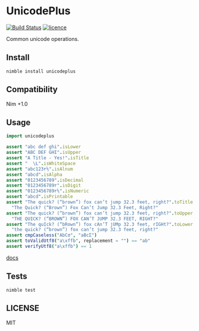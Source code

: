 # UnicodePlus

[![Build Status](https://img.shields.io/travis/nitely/nim-unicodeplus.svg?style=flat-square)](https://travis-ci.org/nitely/nim-unicodeplus)
[![licence](https://img.shields.io/github/license/nitely/nim-unicodeplus.svg?style=flat-square)](https://raw.githubusercontent.com/nitely/nim-unicodeplus/master/LICENSE)

Common unicode operations.

## Install

```
nimble install unicodeplus
```

## Compatibility

Nim +1.0

## Usage

```nim
import unicodeplus

assert "abc def ghi".isLower
assert "ABC DEF GHI".isUpper
assert "A Title - Yes!".isTitle
assert "  \L".isWhiteSpace
assert "abc123۲⅕".isAlnum
assert "abcd".isAlpha
assert "0123456789".isDecimal
assert "0123456789۲".isDigit
assert "0123456789۲⅕".isNumeric
assert "abcd".isPrintable
assert "The quick? (“brown”) fox can’t jump 32.3 feet, right?".toTitle ==
  "The Quick? (“Brown”) Fox Can’t Jump 32.3 Feet, Right?"
assert "The quick? (“brown”) fox can’t jump 32.3 feet, right?".toUpper ==
  "THE QUICK? (“BROWN”) FOX CAN’T JUMP 32.3 FEET, RIGHT?"
assert "The quIck? (“bRown”) fox cAn’T jUMp 32.3 feet, rIGHt?".toLower ==
  "the quick? (“brown”) fox can’t jump 32.3 feet, right?"
assert cmpCaseless("AbCσ", "aBcΣ")
assert toValidUtf8("a\xffb", replacement = "") == "ab"
assert verifyUtf8("a\xffb") == 1
```

[docs](https://nitely.github.io/nim-unicodeplus/)

## Tests

```
nimble test
```

## LICENSE

MIT
